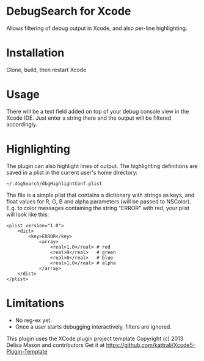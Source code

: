DebugSearch for Xcode
=====================

Allows filtering of debug output in Xcode, and also per-line highlighting.

Installation
============
Clone, build, then restart Xcode

Usage
====
There will be a text field added on top of your debug console view in the Xcode IDE. Just enter a string there and the output will be filtered accordingly.

Highlighting
============
The plugin can also highlight lines of output. The highlighting definitions are saved in a plist in the current user's home directory:

    ~/.dbgSearch/dbgHighlightConf.plist

The file is a simple plist that contains a dictionary with strings as keys, and float values for R, G, B and alpha parameters (will be passed to NSColor). E.g. to color messages containing the string "ERROR" with red, your plist will look like this:

    <plist version="1.0">
        <dict>
            <key>ERROR</key>
                <array>
                    <real>1.0</real> # red
                    <real>0</real>   # green
                    <real>0</real>   # blue
                    <real>1.0</real> # alpha
                </array>
        </dict>
    </plist>


Limitations
===========      
- No reg-ex yet.
- Once a user starts debugging interactively, filters are ignored.

This plugin uses the XCode plugin project template Copyright (c) 2013 Delisa Mason and contributors
Get it at https://github.com/kattrali/Xcode5-Plugin-Template

